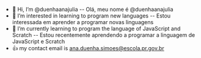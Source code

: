 - 👋 Hi, I’m @duenhaanajulia -- Olá, meu nome é @duenhaanajulia
- 👀 I’m interested in learning to program new languages -- Estou interessada em aprender a programar novas linguagens
- 🌱 I’m currently learning to program the language of JavaScript and Scratch -- Estou recentemente aprendendo a programar a linguagem de JavaScript e Scratch
- :+1: my contact email is ana.duenha.simoes@escola.pr.gov.br
